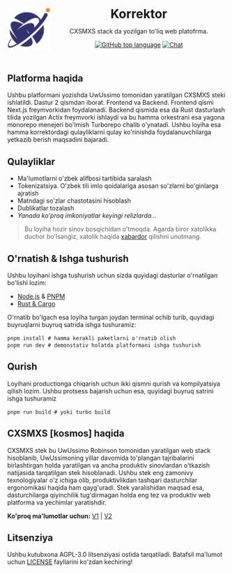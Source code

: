 <header>
    <img src="https://github.com/uzinfocom-org/website/blob/main/public/favicons/pinned.svg" alt="logo" height="100" align="left">
<h1 style="display: inline">Korrektor</h1>

CXSMXS stack da yozilgan to'liq web platofrma.

[![GitHub top language](https://img.shields.io/github/languages/top/uzinfocom-org/korrektor?style=flat-square&logo=github)](https://github.com/uzinfocom-org/vicardi)
[![Chat](https://img.shields.io/badge/Chat-grey?style=flat-square&logo=telegram)](https://t.me/korrektuz)

[//]: # "[![Test CI](https://github.com/uzinfocom-org/korrektor-rs/actions/workflows/test.yml/badge.svg)](https://github.com/uzinfocom-org/korrektor-rs/actions/workflows/test.yml)"

</header>

## Platforma haqida

Ushbu platformani yozishda UwUssimo tomonidan yaratilgan CXSMXS steki ishlatildi. Dastur 2 qismdan iborat.
Frontend va Backend. Frontend qismi Next.js freymvorkidan foydalanadi. Backend qismida esa da Rust dasturlash
tilida yozilgan Actix freymvorki ishlaydi va bu hamma orkestrani esa yagona monorepo menejeri bo'lmish Turborepo
chalib o'ynatadi. Ushbu loyiha esa hamma korrektordagi qulayliklarni qulay ko'rinishda foydalanuvchilarga yetkazib
berish maqsadini bajaradi.

## Qulayliklar

- Ma'lumotlarni o'zbek alifbosi tartibida saralash
- Tokenizatsiya. O'zbek tili imlo qoidalariga asosan so'zlarni bo'ginlarga ajratish
- Matndagi so'zlar chastotasini hisoblash
- Dublikatlar tozalash
- _Yanada ko'proq imkoniyatlar keyingi relizlarda..._

> Bu loyiha hozir sinov bosqichidan o'tmoqda. Agarda biror xatolikka duchor
> bo'lsangiz, xatolik haqida [xabardor](https://github.com/uzinfocom-org/korrektor/issues/new)
> qilishni unutmang.

## O'rnatish & Ishga tushurish

Ushbu loyihani ishga tushurish uchun sizda quyidagi dasturlar o'rnatilgan bo'lishi lozim:

- [Node.js](https://nodejs.org/en/) & [PNPM](https://pnpm.io)
- [Rust & Cargo](https://www.rust-lang.org/tools/install)

O'rnatib bo'lgach esa loyiha turgan joydan terminal ochib turib, quyidagi buyruqlarni buyruq
satrida ishga tushuramiz:

```shell
pnpm install # hamma kerakli paketlarni o'rnatib olish
pnpm run dev # demonstativ holatda platformani ishga tushurish
```

## Qurish

Loyihani productionga chiqarish uchun ikki qismni qurish va kompilyatsiya qilish lozim. Ushbu protsess
bajarish uchun esa, quyidagi buyruq satrini ishga tushuramiz

```shell
pnpm run build # yoki turbo build
```

## CXSMXS [kosmos] haqida

CXSMXS stek bu UwUssimo Robinson tomonidan yaratilgan web stack hisoblanib, UwUssimoning yillar davomida
to'plangan tajribalarini birlashtirgan holda yaratilgan va ancha produktiv sinovlardan o'tkazish natijasida
tarqatilgan stek hisoblanadi. Ushbu stek eng zamonivy texnologiyalar o'z ichiga olib, produktivlikdan tashqari
dasturchilar ergonomikasi haqida ham qayg'uradi. Stek yaralishidan maqsad esa, dasturchilarga qiyinchilik
tug'dirmagan holda eng tez va produktiv web platforma va yechimlar yaratishdir.

**Ko'proq ma'lumotlar
uchun:** [V1](https://www.uwussi.moe/stack/cxsmxs) | [V2](https://www.uwussi.moe/stack/cxsmxs-v2.0)

## Litsenziya

Ushbu kutubxona AGPL-3.0 litsenziyasi ostida tarqatiladi. Batafsil ma'lumot uchun [LICENSE](./LICENSE) fayllarini ko'zdan kechiring!
